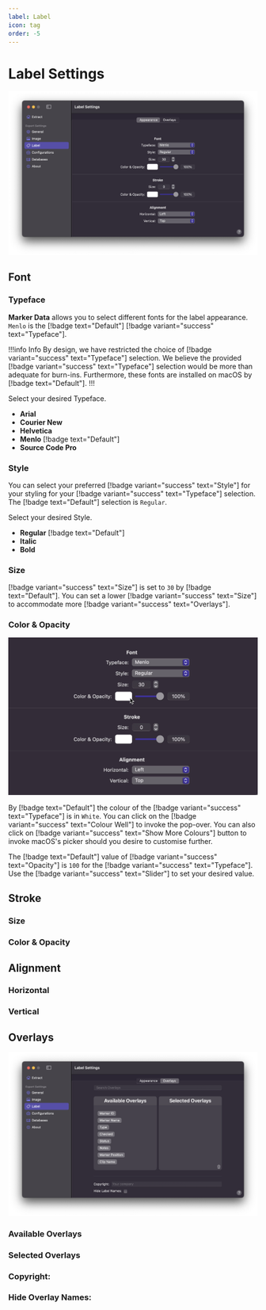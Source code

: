 ```yaml
---
label: Label
icon: tag
order: -5
---
```

# Label Settings

![Label Settings](/assets/md-label-settings.png)

## Font

### Typeface

**Marker Data** allows you to select different fonts for the label appearance. `Menlo` is the [!badge text="Default"] [!badge variant="success" text="Typeface"].

!!!info Info
By design, we have restricted the choice of [!badge variant="success" text="Typeface"] selection. We believe the provided [!badge variant="success" text="Typeface"] selection would be more than adequate for burn-ins. Furthermore, these fonts are installed on macOS by [!badge text="Default"].
!!!

Select your desired Typeface.
- **Arial**
- **Courier New**
- **Helvetica**
- **Menlo** [!badge text="Default"]
- **Source Code Pro**

### Style

You can select your preferred [!badge variant="success" text="Style"] for your styling for your [!badge variant="success" text="Typeface"] selection. The [!badge text="Default"] selection is `Regular`.

Select your desired Style.
- **Regular** [!badge text="Default"]
- **Italic**
- **Bold**

### Size

[!badge variant="success" text="Size"] is set to `30` by [!badge text="Default"]. You can set a lower [!badge variant="success" text="Size"] to accommodate more [!badge variant="success" text="Overlays"].

### Color & Opacity

![](/assets/md-label-settings_01.gif)

By [!badge text="Default"] the colour of the [!badge variant="success" text="Typeface"] is in `White`. You can click on the [!badge variant="success" text="Colour Well"] to invoke the pop-over. You can also click on [!badge variant="success" text="Show More Colours"] button to invoke macOS's picker should you desire to customise further.

The [!badge text="Default"] value of [!badge variant="success" text="Opacity"] is `100` for the [!badge variant="success" text="Typeface"]. Use the [!badge variant="success" text="Slider"] to set your desired value.

## Stroke

### Size

### Color & Opacity

## Alignment

### Horizontal

### Vertical

## Overlays

![](/assets/md-label-overlays-settings.png)

### Available Overlays

### Selected Overlays

### Copyright:

### Hide Overlay Names:
